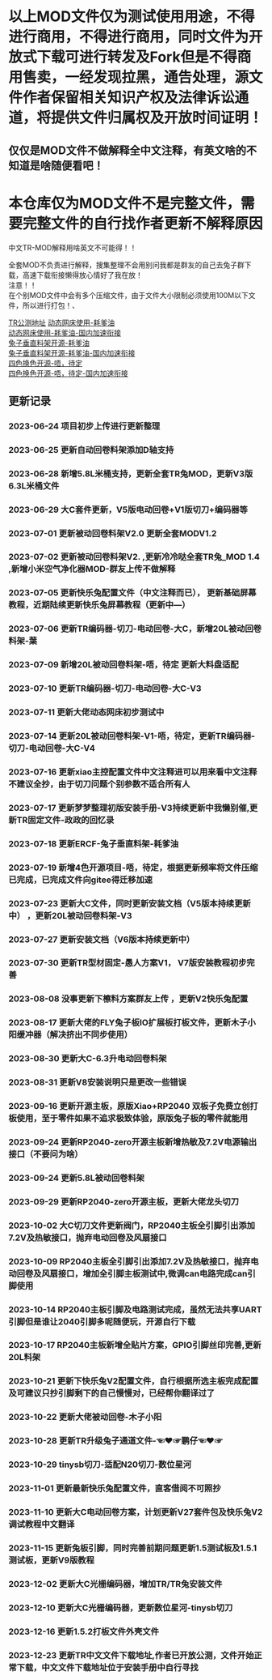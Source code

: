 <!--
 * @Author: Mjf
 * @Date: 2023-06-24 20:04:52
 * @LastEditTime: 2023-12-23 23:04:13
 * @LastEditors: Win_VScode
 * @Description: 
 * @FilePath: \undefinedf:\download\TradRack_Beta-main\STLs\TradRack_Beta-main-mod\TradRack_Beta-main-mod\readme.md
 * 版权声明暂无
-->
# 以上MOD文件仅为测试使用用途，不得进行商用，不得进行商用，同时文件为开放式下载可进行转发及Fork但是不得商用售卖，一经发现拉黑，通告处理，源文件作者保留相关知识产权及法律诉讼通道，将提供文件归属权及开放时间证明！
## 仅仅是MOD文件不做解释全中文注释，有英文啥的不知道是啥随便看吧！  

# 本仓库仅为MOD文件不是完整文件，需要完整文件的自行找作者更新不解释原因  

中文TR-MOD解释用啥英文不可能得！！  

全套MOD不负责进行解释，搜集整理不会用别问我都是群友的自己去兔子群下载，高速下载衔接懒得放心情好了我在放！  
注意！！  
    在个别MOD文件中会有多个压缩文件，由于文件大小限制必须使用100M以下文件，所以进行打包！、

[TR公测地址](https://github.com/Annex-Engineering/TradRack)
[动态网床使用-耗爹油](https://github.com/eamars/klipper_adaptive_bed_mesh)  
[动态网床使用-耗爹油-国内加速衔接](https://gitee.com/mjf521/klipper_adaptive_bed_mesh.git)  
[兔子垂直料架开源-耗爹油](https://github.com/eamars/VoronPrinterMods/tree/main/ercf_vertical_extrusion_stand)  
[兔子垂直料架开源-耗爹油-国内加速衔接](https://gitee.com/mjf521/VoronPrinterMods.git)  
[四色换色开源-唔，待定](https://github.com/feiwtyro/FEIW-multi_color)  
[四色换色开源-唔，待定-国内加速衔接](https://gitee.com/mjf521/FEIW-multi_color)  


## 更新记录

###   2023-06-24 项目初步上传进行更新整理  
###   2023-06-25 更新自动回卷料架添加D轴支持  
###   2023-06-28 新增5.8L米桶支持，更新全套TR兔MOD，更新V3版6.3L米桶文件  

###   2023-06-29 大C套件更新，V5版电动回卷+V1版切刀+编码器等 

###   2023-07-01 更新被动回卷料架V2.0 更新全套MODV1.2  
###   2023-07-02 更新被动回卷料架V2. ,更新冷冷哒全套TR兔_MOD 1.4 ,新增小米空气净化器MOD-群友上传不做解释
###   2023-07-05 更新快乐兔配置文件（中文注释而已）， 更新基础屏幕教程，近期陆续更新快乐兔屏幕教程（更新中—）
###   2023-07-06 更新TR编码器-切刀-电动回卷-大C，新增20L被动回卷料架-葉
###   2023-07-09 新增20L被动回卷料架-唔，待定  更新大料盘适配
###   2023-07-10 更新TR编码器-切刀-电动回卷-大C-V3
###   2023-07-11 更新大佬动态网床初步测试中  
###   2023-07-14 更新20L被动回卷料架-V1-唔，待定，更新TR编码器-切刀-电动回卷-大C-V4  
###   2023-07-16 更新xiao主控配置文件中文注释进可以用来看中文注释不建议全抄，由于切刀问题个别参数不适合所有人  
###   2023-07-17 更新梦梦整理初版安装手册-V3持续更新中我懒别催,更新TR固定文件-政政的回忆录  
###   2023-07-18 更新ERCF-兔子垂直料架-耗爹油  
###   2023-07-19 新增4色开源项目-唔，待定，根据更新频率将文件压缩已完成，已完成文件向gitee得迁移加速    
###   2023-07-23 更新大C文件，同时更新安装文档（V5版本持续更新中） ，更新20L被动回卷料架-V3  
###   2023-07-27 更新安装文档（V6版本持续更新中）  
###   2023-07-30 更新TR型材固定-愚人方案V1， V7版安装教程初步完善    
###   2023-08-08 没事更新下檫料方案群友上传  ，更新V2快乐兔配置  
###   2023-08-17 更新大佬的FLY兔子板IO扩展板打板文件，更新木子小阳缓冲器（解决挤出不同步使用）  
###   2023-08-30 更新大C-6.3升电动回卷料架    
###   2023-08-31 更新V8安装说明只是更改一些错误</p>
###   2023-09-16 更新开源主板，原版Xiao+RP2040 双板子免费立创打板使用，至于零件如果不追求极致体验，原版兔子板的零件就能用</p>
###   2023-09-24 更新RP2040-zero开源主板新增热敏及7.2V电源输出接口（不要问为啥）</p>
###   2023-09-24 更新5.8L被动回卷料架</p>
###   2023-09-29 更新RP2040-zero开源主板，更新大佬龙头切刀</p>
###   2023-10-02 大C切刀文件更新阀门，RP2040主板全引脚引出添加7.2V及热敏接口，抛弃电动回卷及风扇接口</p>
###   2023-10-09 RP2040主板全引脚引出添加7.2V及热敏接口，抛弃电动回卷及风扇接口，增加全引脚主板测试中,微调can电路完成can引脚使用</p>
###   2023-10-14 RP2040主板引脚及电路测试完成，虽然无法共享UART引脚但是谁让2040引脚多呢随便玩，开源自行下载</p>
###   2023-10-17 RP2040主板新增全贴片方案，GPIO引脚丝印完善,更新20L料架</p>
###   2023-10-21 更新下快乐兔V2配置文件，自行根据所选主板完成配置及可建议只抄引脚剩下的自己慢慢对，已经帮你翻译过了</p>
###   2023-10-22 更新大佬被动回卷-木子小阳</p>
###   2023-10-28 更新TR升级兔子通道文件-☜♥☞鹏仔☜♥☞</p>
###   2023-10-29 tinysb切刀-适配N20切刀-数位星河</p>
###   2023-11-01 更新最新快乐兔配置文件，直客借阅不可照抄</p>
###   2023-11-10 更新大C电动回卷方案，计划更新V27套件包及快乐兔V2调试教程中文翻译</p>
###   2023-11-15 更新兔板引脚，同时完善前期问题更新1.5测试板及1.5.1测试板，更新V9版教程</p>
###   2023-12-02 更新大C光栅编码器，增加TR/TR兔安装文件</p>
###   2023-12-10 更新大C光栅编码器，更新数位星河-tinysb切刀</p>
###   2023-12-16 更新1.5.2打板文件外壳文件</p>
###   2023-12-23 更新TR中文文件下载地址,作者已开放公测，文件开始正常下载，中文文件下载地址位于安装手册中自行寻找</p>